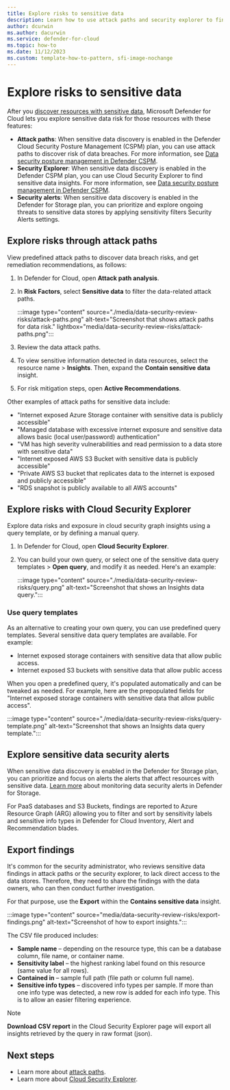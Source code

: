 ```yaml
---
title: Explore risks to sensitive data
description: Learn how to use attack paths and security explorer to find and remediate sensitive data risks.
author: dcurwin
ms.author: dacurwin
ms.service: defender-for-cloud
ms.topic: how-to
ms.date: 11/12/2023
ms.custom: template-how-to-pattern, sfi-image-nochange
---
```

# Explore risks to sensitive data

After you [discover resources with sensitive data](data-security-posture-enable.md), Microsoft Defender for Cloud lets you explore sensitive data risk for those resources with these features:

- **Attack paths**: When sensitive data discovery is enabled in the Defender Cloud Security Posture Management (CSPM) plan, you can use attack paths to discover risk of data breaches. For more information, see [Data security posture management in Defender CSPM](concept-data-security-posture.md#data-security-posture-management-in-defender-cspm).
- **Security Explorer**: When sensitive data discovery is enabled in the Defender CSPM plan, you can use Cloud Security Explorer to find sensitive data insights. For more information, see [Data security posture management in Defender CSPM](concept-data-security-posture.md#data-security-posture-management-in-defender-cspm).
- **Security alerts**: When sensitive data discovery is enabled in the Defender for Storage plan, you can prioritize and explore ongoing threats to sensitive data stores by applying sensitivity filters Security Alerts settings.

## Explore risks through attack paths

View predefined attack paths to discover data breach risks, and get remediation recommendations, as follows:

1. In Defender for Cloud, open **Attack path analysis**.
1. In **Risk Factors**, select **Sensitive data** to filter the data-related attack paths.

    :::image type="content" source="./media/data-security-review-risks/attack-paths.png" alt-text="Screenshot that shows attack paths for data risk." lightbox="media/data-security-review-risks/attack-paths.png":::

1. Review the data attack paths.
1. To view sensitive information detected in data resources, select the resource name > **Insights**. Then, expand the **Contain sensitive data** insight.
1. For risk mitigation steps, open **Active Recommendations**.

Other examples of attack paths for sensitive data include:

- "Internet exposed Azure Storage container with sensitive data is publicly accessible"
- "Managed database with excessive internet exposure and sensitive data allows basic (local user/password) authentication"
- "VM has high severity vulnerabilities and read permission to a data store with sensitive data"
- "Internet exposed AWS S3 Bucket with sensitive data is publicly accessible"
- "Private AWS S3 bucket that replicates data to the internet is exposed and publicly accessible"
- "RDS snapshot is publicly available to all AWS accounts"

## Explore risks with Cloud Security Explorer

Explore data risks and exposure in cloud security graph insights using a query template, or by defining a manual query.

1. In Defender for Cloud, open **Cloud Security Explorer**.
1. You can build your own query, or select  one of the sensitive data query templates > **Open query**, and modify it as needed. Here's an example:

    :::image type="content" source="./media/data-security-review-risks/query.png" alt-text="Screenshot that shows an Insights data query.":::

### Use query templates

As an alternative to creating your own query, you can use predefined query templates. Several sensitive data query templates are available. For example:

- Internet exposed storage containers with sensitive data that allow public access.
- Internet exposed S3 buckets with sensitive data that allow public access

When you open a predefined query, it's populated automatically and can be tweaked as needed. For example, here are the prepopulated fields for "Internet exposed storage containers with sensitive data that allow public access".

:::image type="content" source="./media/data-security-review-risks/query-template.png" alt-text="Screenshot that shows an Insights data query template.":::

## Explore sensitive data security alerts

When sensitive data discovery is enabled in the Defender for Storage plan, you can prioritize and focus on alerts the alerts that affect resources with sensitive data. [Learn more](defender-for-storage-data-sensitivity.md) about monitoring data security alerts in Defender for Storage.

For PaaS databases and S3 Buckets, findings are reported to Azure Resource Graph (ARG) allowing you to filter and sort by sensitivity labels and sensitive info types in Defender for Cloud Inventory, Alert and Recommendation blades.

## Export findings

It's common for the security administrator, who reviews sensitive data findings in attack paths or the security explorer, to lack direct access to the data stores. Therefore, they need to share the findings with the data owners, who can then conduct further investigation.

For that purpose, use the **Export** within the **Contains sensitive data** insight.

:::image type="content" source="media/data-security-review-risks/export-findings.png" alt-text="Screenshot of how to export insights.":::

The CSV file produced includes:

- **Sample name** – depending on the resource type, this can be a database column, file name, or container name.
- **Sensitivity label** – the highest ranking label found on this resource (same value for all rows).
- **Contained in** – sample full path (file path or column full name).
- **Sensitive info types** – discovered info types per sample. If more than one info type was detected, a new row is added for each info type. This is to allow an easier filtering experience.

> [!NOTE]
> **Download CSV report** in the Cloud Security Explorer page will export all insights retrieved by the query in raw format (json).

## Next steps

- Learn more about [attack paths](concept-attack-path.md).
- Learn more about [Cloud Security Explorer](how-to-manage-cloud-security-explorer.md).
